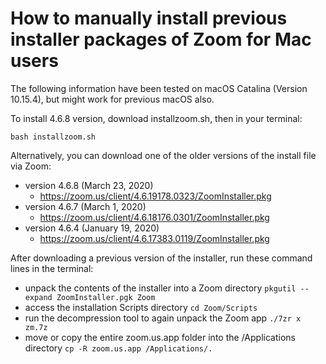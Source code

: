 # How to manually install previous installer packages of Zoom for Mac users


The following information have been tested on macOS Catalina (Version 10.15.4), but might work for previous macOS also.

To install 4.6.8 version, download installzoom.sh, then in your terminal:

`bash installzoom.sh`


Alternatively, you can download one of the older versions of the install file via Zoom:

- version 4.6.8 (March 23, 2020)
	- https://zoom.us/client/4.6.19178.0323/ZoomInstaller.pkg
- version 4.6.7 (March 1, 2020)
  - https://zoom.us/client/4.6.18176.0301/ZoomInstaller.pkg
- version 4.6.4 (January 19, 2020)
  - https://zoom.us/client/4.6.17383.0119/ZoomInstaller.pkg

After downloading a previous version of the installer, run these command lines in the terminal:

- unpack the contents of the installer into a Zoom directory
`pkgutil --expand ZoomInstaller.pgk Zoom`
- access the installation Scripts directory 
`cd Zoom/Scripts`
- run the decompression tool to again unpack the Zoom app
`./7zr x zm.7z`
- move or copy the entire zoom.us.app folder into the /Applications directory
`cp -R zoom.us.app /Applications/.`



